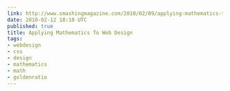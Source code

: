 ```yaml
---
link: http://www.smashingmagazine.com/2010/02/09/applying-mathematics-to-web-design/
date: 2010-02-12 18:10 UTC
published: true
title: Applying Mathematics To Web Design
tags:
- webdesign
- css
- design
- mathematics
- math
- goldenratio
---
```




